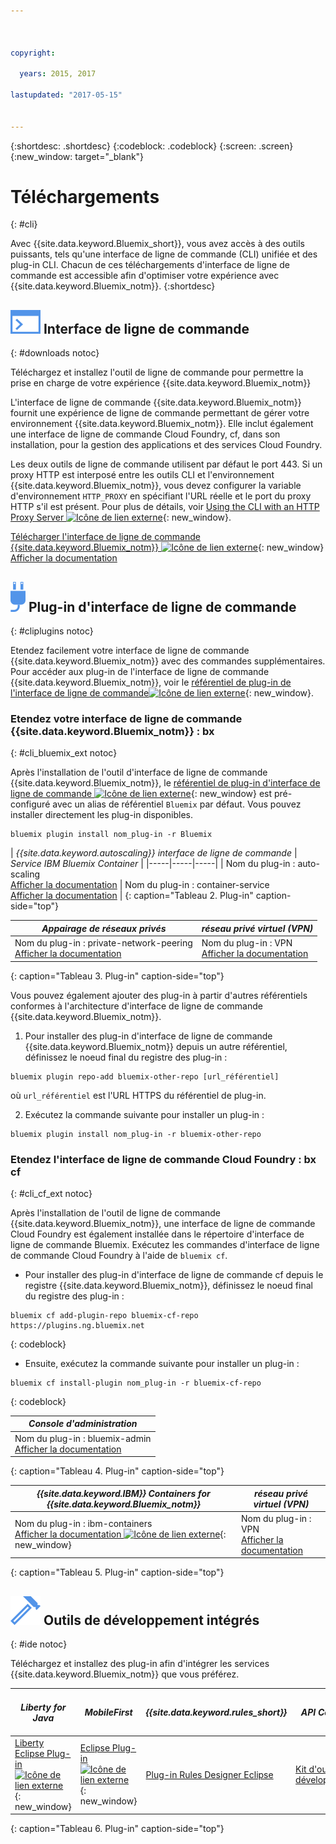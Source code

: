 ```yaml
---



copyright:

  years: 2015, 2017

lastupdated: "2017-05-15"


---
```


{:shortdesc: .shortdesc}
{:codeblock: .codeblock}
{:screen: .screen}
{:new_window: target="_blank"}

# Téléchargements
{: #cli}

Avec {{site.data.keyword.Bluemix_short}}, vous avez accès à des outils puissants, tels qu'une interface de ligne de commande (CLI) unifiée et des plug-in CLI. Chacun de ces téléchargements d'interface de ligne de commande est accessible afin d'optimiser votre expérience avec {{site.data.keyword.Bluemix_notm}}.
{:shortdesc}

## ![](./images/CLI.svg) Interface de ligne de commande
{: #downloads notoc}

Téléchargez et installez l'outil de ligne de commande pour permettre la prise en charge de votre expérience {{site.data.keyword.Bluemix_notm}}

L'interface de ligne de commande {{site.data.keyword.Bluemix_notm}} fournit une expérience de ligne de commande permettant de gérer votre environnement {{site.data.keyword.Bluemix_notm}}. Elle inclut également une interface de ligne de commande Cloud Foundry, cf, dans son installation, pour la gestion des applications et des services Cloud Foundry. 

Les deux outils de ligne de commande utilisent par défaut le port 443. Si un proxy HTTP est interposé entre les outils CLI et l'environnement {{site.data.keyword.Bluemix_notm}}, vous devez configurer la variable d'environnement `HTTP_PROXY` en spécifiant l'URL réelle et le port du proxy HTTP s'il est présent. Pour plus de détails, voir [Using the CLI with an HTTP Proxy Server ![Icône de lien externe](../icons/launch-glyph.svg)](http://docs.cloudfoundry.org/cf-cli/http-proxy.html){: new_window}.

[Télécharger l'interface de ligne de commande {{site.data.keyword.Bluemix_notm}} ![Icône de lien externe](../icons/launch-glyph.svg)](http://clis.ng.bluemix.net/){: new_window} <br> 
[Afficher la documentation](/docs/cli/reference/bluemix_cli/index.html)

## ![](./images/CLI_Plugin.svg) Plug-in d'interface de ligne de commande
{: #cliplugins notoc}

Etendez facilement votre interface de ligne de commande {{site.data.keyword.Bluemix_notm}} avec des commandes supplémentaires. Pour accéder aux plug-in de l'interface de ligne de commande {{site.data.keyword.Bluemix_notm}}, voir le [référentiel de plug-in de l'interface de ligne de commande![Icône de lien externe](../icons/launch-glyph.svg)](https://plugins.ng.bluemix.net/){: new_window}.

### Etendez votre interface de ligne de commande {{site.data.keyword.Bluemix_notm}} : bx
{: #cli_bluemix_ext notoc}


Après l'installation de l'outil d'interface de ligne de commande {{site.data.keyword.Bluemix_notm}}, le [référentiel de plug-in d'interface de ligne de commande ![Icône de lien externe](../icons/launch-glyph.svg)](https://plugins.ng.bluemix.net/){: new_window} est pré-configuré avec un alias de référentiel `Bluemix` par défaut. Vous pouvez installer directement les plug-in disponibles.

```
bluemix plugin install nom_plug-in -r Bluemix
```

| *{{site.data.keyword.autoscaling}} interface de ligne de commande* |  *Service IBM Bluemix Container*  |
|-----|-----|-----|
| Nom du plug-in : auto-scaling <br> [Afficher la documentation](/docs/cli/plugins/auto-scaling/index.html) |  Nom du plug-in : container-service  <br> [Afficher la documentation](/docs/containers/cs_cli_devtools.html) |
{: caption="Tableau 2. Plug-in" caption-side="top"}

|  *Appairage de réseaux privés* | *réseau privé virtuel (VPN)*  |
|-----|-----|
| Nom du plug-in : private-network-peering  <br> [Afficher la documentation](/docs/cli/plugins/pnp/index.html) | Nom du plug-in : VPN  <br> [Afficher la documentation](/docs/cli/plugins/bx_vpn/index.html) |
{: caption="Tableau 3. Plug-in" caption-side="top"}

Vous pouvez également ajouter des plug-in à partir d'autres référentiels conformes à l'architecture d'interface de ligne de commande {{site.data.keyword.Bluemix_notm}}.
1. Pour installer des plug-in d'interface de ligne de commande {{site.data.keyword.Bluemix_notm}} depuis un autre référentiel, définissez le noeud
final du registre des plug-in :
```
bluemix plugin repo-add bluemix-other-repo [url_référentiel]
```
où `url_référentiel` est l'URL HTTPS du référentiel de plug-in.

2. Exécutez la commande suivante pour installer un plug-in :
```
bluemix plugin install nom_plug-in -r bluemix-other-repo
```


### Etendez l'interface de ligne de commande Cloud Foundry : bx cf
{: #cli_cf_ext notoc}

Après l'installation de l'outil de ligne de commande {{site.data.keyword.Bluemix_notm}}, une interface de ligne de commande Cloud Foundry est également installée dans le répertoire d'interface de ligne de commande Bluemix. Exécutez les commandes d'interface de ligne de commande Cloud Foundry à l'aide de `bluemix cf`.

* Pour installer des plug-in d'interface de ligne de commande cf depuis le registre {{site.data.keyword.Bluemix_notm}}, définissez le noeud
final du registre des
plug-in :

```
bluemix cf add-plugin-repo bluemix-cf-repo https://plugins.ng.bluemix.net
```
{: codeblock}

* Ensuite, exécutez la commande suivante pour installer un plug-in :

```
bluemix cf install-plugin nom_plug-in -r bluemix-cf-repo
```
{: codeblock}

| *Console d'administration* |
-----------------|
|  Nom du plug-in : bluemix-admin <br> [Afficher la documentation](/docs/cli/plugins/bluemix_admin/index.html) |
{: caption="Tableau 4. Plug-in" caption-side="top"}

| *{{site.data.keyword.IBM}} Containers for {{site.data.keyword.Bluemix_notm}}* | *réseau privé virtuel (VPN)* |
|-----------------|-----------------|
| Nom du plug-in : ibm-containers <br> [Afficher la documentation ![Icône de lien externe](../icons/launch-glyph.svg)](https://www.{DomainName}/docs/containers/container_cli_cfic.html#container_cli_cfic){: new_window} | Nom du plug-in : VPN <br> [Afficher la documentation](/docs/cli/plugins/vpn/index.html) |
{: caption="Tableau 5. Plug-in" caption-side="top"}

## ![](./images/Integrated_Dev_Tools.svg) Outils de développement intégrés
{: #ide notoc}

Téléchargez et installez des plug-in afin d'intégrer les services {{site.data.keyword.Bluemix_notm}} que
vous préférez.

| *Liberty for Java* | *MobileFirst* | *{{site.data.keyword.rules_short}}* | *API Connect* | *Eclipse Tools for Bluemix* |
|----------|----------|----------|----------|----------|
| [Liberty Eclipse Plug-in ![Icône de lien externe](../icons/launch-glyph.svg)](https://developer.ibm.com/wasdev/downloads/liberty-profile-using-eclipse/){: new_window} | [Eclipse Plug-in ![Icône de lien externe](../icons/launch-glyph.svg)](https://marketplace.eclipse.org/content/ibm-mobilefirst-platform-studio){: new_window} | [Plug-in Rules Designer Eclipse](../services/rules/index.html#rulov002) | [Kit d'outils de développement](/docs/services/apiconnect/apic_003.html#apic_001 ) | [Plug-in Bluemix Eclipse](/docs/manageapps/eclipsetools/eclipsetools.html) |
{: caption="Tableau 6. Plug-in" caption-side="top"}
